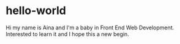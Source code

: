 # hello-world

Hi my name is Aina and I'm a baby in Front End Web Development. Interested to learn it and I hope this a new begin.
